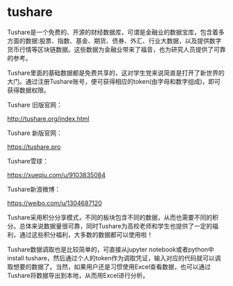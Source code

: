 # tushare
Tushare是一个免费的、开源的财经数据库，可谓是金融业的数据宝库，包含着多方面的数据:股票、指数、基金、期货、债券、外汇、行业大数据，以及提供数字货币行情等区块链数据。这些数据为金融业带来了福音，也为研究人员提供了可靠的参考。

Tushare里面的基础数据都是免费共享的，这对学生党来说简直是打开了新世界的大门。通过注册Tushare账号，便可获得相应的token(由字母和数字组成)，即可获得数据权限。

Tushare 旧版官网：

http://tushare.org/index.html

Tushare 新版官网：

https://tushare.pro

Tushare雪球：

https://xueqiu.com/u/9103835084

Tushare新浪微博：

https://weibo.com/u/1304687120

Tushare采用积分分享模式，不同的板块包含不同的数据，从而也需要不同的积分。总体来说数据量很可靠，同时Tushare为高校老师和学生也提供了一定的福利，通过这些积分福利，大多数的数据都可以使用啦！

Tushare数据调取也是比较简单的，可直接从jupyter notebook或者python中install tushare，然后通过个人的token作为调取凭证，输入对应的代码就可以调取想要的数据了。当然，如果用户还是习惯使用Excel查看数据，也可以通过Tushare将数据导出到本地，从而用Excel进行分析。
